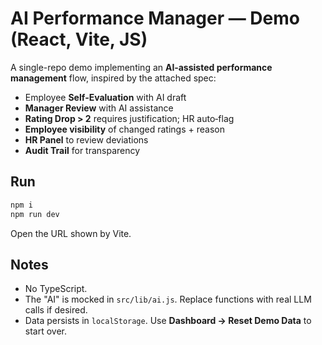 # AI Performance Manager — Demo (React, Vite, JS)

A single-repo demo implementing an **AI‑assisted performance management** flow, inspired by the attached spec:

- Employee **Self‑Evaluation** with AI draft
- **Manager Review** with AI assistance
- **Rating Drop > 2** requires justification; HR auto‑flag
- **Employee visibility** of changed ratings + reason
- **HR Panel** to review deviations
- **Audit Trail** for transparency

## Run
```bash
npm i
npm run dev
```
Open the URL shown by Vite.

## Notes
- No TypeScript.
- The "AI" is mocked in `src/lib/ai.js`. Replace functions with real LLM calls if desired.
- Data persists in `localStorage`. Use **Dashboard → Reset Demo Data** to start over.

